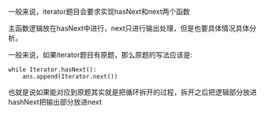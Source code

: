 一般来说，iterator题目会要求实现hasNext和next两个函数

主函数逻辑放在hasNext中进行，next只进行输出处理，但是也要具体情况具体分析。

一般来说，如果iterator题目有原题，那么原题的写法应该是:

```
while Iterator.hasNext():
    ans.append(Iterator.next())
```

也就是说如果能对应到原题其实就是把循环拆开的过程，拆开之后把逻辑部分放进hashNext把输出部分放进next

